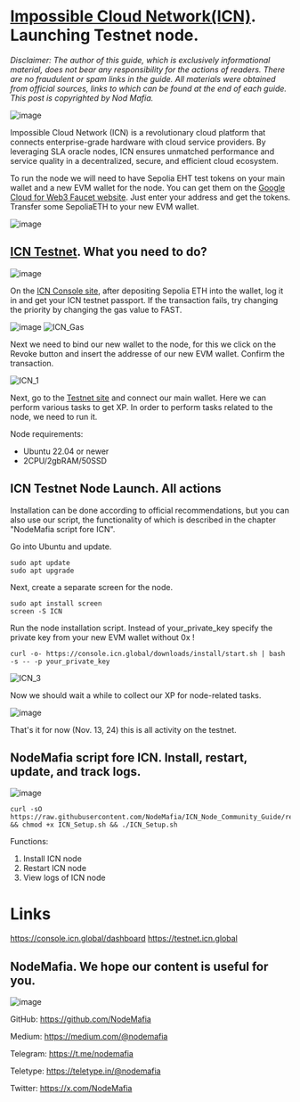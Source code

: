 # [Impossible Cloud Network(ICN)](https://console.icn.global/dashboard). Launching Testnet node.
*Disclaimer: The author of this guide, which is exclusively informational material, does not bear any responsibility for the actions of readers. There are no fraudulent or spam links in the guide. All materials were obtained from official sources, links to which can be found at the end of each guide. This post is copyrighted by Nod Mafia.*

![image](https://github.com/user-attachments/assets/9824dcd2-fc9e-4db9-a2cc-7197ee5dfdd7)

Impossible Cloud Network (ICN) is a revolutionary cloud platform that connects enterprise-grade hardware with cloud service providers. By leveraging SLA oracle nodes, ICN ensures unmatched performance and service quality in a decentralized, secure, and efficient cloud ecosystem.

To run the node we will need to have Sepolia EHT test tokens on your main wallet and a new EVM wallet for the node. You can get them on the [Google Cloud for Web3 Faucet website](https://cloud.google.com/application/web3/faucet/ethereum/sepolia). Just enter your address and get the tokens. Transfer some SepoliaETH to your new EVM wallet.

![image](https://github.com/user-attachments/assets/59ae6a58-f841-4ead-933d-f70fe01c9a92)


## [ICN Testnet](https://testnet.icn.global). What you need to do?

![image](https://github.com/user-attachments/assets/42a3d39c-20e7-4a61-bd6b-7cd5e80b7844)

On the [ICN Console site](https://console.icn.global/dashboard), after depositing Sepolia ETH into the wallet, log it in and get your ICN testnet passport. If the transaction fails, try changing the priority by changing the gas value to FAST.

![image](https://github.com/user-attachments/assets/a1077446-48c8-4b9a-8b19-8edfde23525c) ![ICN_Gas](https://github.com/user-attachments/assets/9e568a98-b21a-4ce8-a4a8-cbab44c83845)

Next we need to bind our new wallet to the node, for this we click on the Revoke button and insert the addresse of our new EVM wallet. Confirm the transaction.

![ICN_1](https://github.com/user-attachments/assets/2389f48c-962a-4fae-907f-1c155ea6ee38)

Next, go to the [Testnet site](https://testnet.icn.global) and connect our main wallet. Here we can perform various tasks to get XP. In order to perform tasks related to the node, we need to run it. 

Node requirements:
- Ubuntu 22.04 or newer
- 2CPU/2gbRAM/50SSD

## ICN Testnet Node Launch. All actions 

Installation can be done according to official recommendations, but you can also use our script, the functionality of which is described in the chapter "NodeMafia script fore ICN".

Go into Ubuntu and update.
```
sudo apt update
sudo apt upgrade
```
Next, create a separate screen for the node.
```
sudo apt install screen
screen -S ICN
```
Run the node installation script. Instead of your_private_key specify the private key from your new EVM wallet without 0x !
```
curl -o- https://console.icn.global/downloads/install/start.sh | bash -s -- -p your_private_key
```
![ICN_3](https://github.com/user-attachments/assets/4c8e928d-361c-4dfe-bd3e-fae83e8e6461)

Now we should wait a while to collect our XP for node-related tasks.

![image](https://github.com/user-attachments/assets/5c91c452-0f76-4068-bb81-0fc9e37715c3)

That's it for now (Nov. 13, 24) this is all activity on the testnet.

## NodeMafia script fore ICN. Install, restart, update, and track logs.

![image](https://github.com/user-attachments/assets/7065f449-30c5-4405-b196-e67f23c37884)

```
curl -sO https://raw.githubusercontent.com/NodeMafia/ICN_Node_Community_Guide/refs/heads/main/ICN_Setup.sh && chmod +x ICN_Setup.sh && ./ICN_Setup.sh
```

Functions:

1) Install ICN node
2) Restart ICN node
3) View logs of ICN node

# Links 
https://console.icn.global/dashboard
https://testnet.icn.global

## NodeMafia. We hope our content is useful for you.
![image](https://github.com/user-attachments/assets/e0dc7aee-f823-41d2-a406-9e8837778964)

GitHub: https://github.com/NodeMafia

Medium: https://medium.com/@nodemafia

Telegram: https://t.me/nodemafia

Teletype: https://teletype.in/@nodemafia

Twitter: https://x.com/NodeMafia
